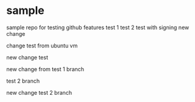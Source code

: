 # sample

sample repo for testing github features
test 1
test 2
test with signing
new change

change test from ubuntu vm

new change test


new change from test 1 branch

test 2 branch

new change
test 2 branch

